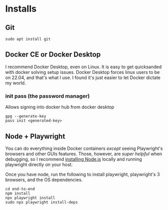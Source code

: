 # Installs
## Git
`sudo apt install git`

## Docker CE or Docker Desktop
I recommend Docker Desktop, even on Linux.  It is easy to get quicksanded with docker solving setup issues.
Docker Desktop forces linux users to be on 22.04, and that's what I use.  I found it's just easier to let Docker dictate my world.

### init pass (the password manager)
Allows signing into docker hub from docker desktop
```
gpg --generate-key
pass init <generated-key>
```
## Node + Playwright
You can do everything inside Docker containers *except* seeing Playwright's browsers and other GUIs features.
Those, however, are *super helpful* when debugging, so I recommend [installing Node.js](https://nodejs.org/en/download/package-manager) locally and running playwright directly on your host.

Once you have node, run the following to install playwright, playwright's 3 browsers, and the OS dependencies.
```
cd end-to-end
npm install
npx playwright install
sudo npx playwright install-deps
```
